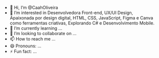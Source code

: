 - 👋 Hi, I’m @CaahOliveira
- 👀 I’m interested in Desenvolvedora Front-end, UX/UI Design, Apaixonada por design digital, HTML, CSS, JavaScript, Figma e Canva como ferramentas criativas, Explorando C# e Desenvolvimento Mobile.
- 🌱 I’m currently learning ...
- 💞️ I’m looking to collaborate on ...
- 📫 How to reach me ...
- 😄 Pronouns: ...
- ⚡ Fun fact: ...

<!---
CaahOliveira/CaahOliveira is a ✨ special ✨ repository because its `README.md` (this file) appears on your GitHub profile.
You can click the Preview link to take a look at your changes.
--->
